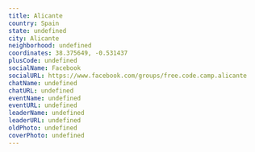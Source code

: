 ```yaml
---
title: Alicante
country: Spain
state: undefined
city: Alicante
neighborhood: undefined
coordinates: 38.375649, -0.531437
plusCode: undefined
socialName: Facebook
socialURL: https://www.facebook.com/groups/free.code.camp.alicante
chatName: undefined
chatURL: undefined
eventName: undefined
eventURL: undefined
leaderName: undefined
leaderURL: undefined
oldPhoto: undefined
coverPhoto: undefined
---
```


